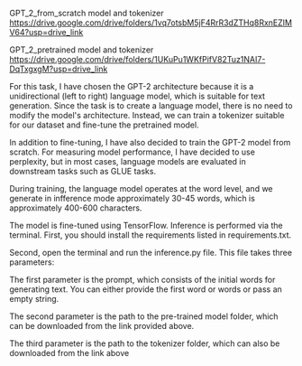 GPT_2_from_scratch model and tokenizer https://drive.google.com/drive/folders/1vq7otsbM5jF4RrR3dZTHq8RxnEZIMV64?usp=drive_link

GPT_2_pretrained model and tokenizer  https://drive.google.com/drive/folders/1UKuPu1WKfPifV82Tuz1NAI7-DqTxgxgM?usp=drive_link


For this task, I have chosen the GPT-2 architecture because it is a unidirectional (left to right) language model, which is suitable for text generation. Since the task is to create a language model, there is no need to modify the model's architecture. Instead, we can train a tokenizer suitable for our dataset and fine-tune the pretrained model.

In addition to fine-tuning, I have also decided to train the GPT-2 model from scratch. For measuring model performance, I have decided to use perplexity, but in most cases, language models are evaluated in downstream tasks such as GLUE tasks.

During training, the language model operates at the word level, and we generate in infference mode approximately 30-45 words, which is approximately 400-600 characters.

The model is fine-tuned using TensorFlow. Inference is performed via the terminal. First, you should install the requirements listed in requirements.txt.

Second, open the terminal and run the inference.py file. This file takes three parameters:

The first parameter is the prompt, which consists of the initial words for generating text. You can either provide the first word or words or pass an empty string.

The second parameter is the path to the pre-trained model folder, which can be downloaded from the link provided above.

The third parameter is the path to the tokenizer folder, which can also be downloaded from the link above
